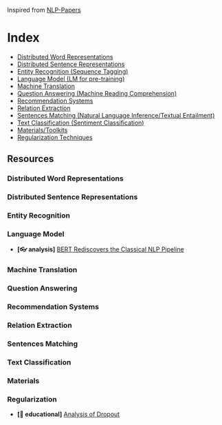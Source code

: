 Inspired from [NLP-Papers](https://github.com/llhthinker/NLP-Papers)
# Index
- [Distributed Word Representations](#distributed-word-representations)
- [Distributed Sentence Representations](#distributed-sentence-representations)
- [Entity Recognition (Sequence Tagging)](#entity-recognition)
- [Language Model (LM for pre-training)](#language-model)
- [Machine Translation](#machine-translation)
- [Question Answering (Machine Reading Comprehension)](#question-answering)
- [Recommendation Systems](#recommendation-systems)
- [Relation Extraction](#relation-extraction)
- [Sentences Matching (Natural Language Inference/Textual Entailment)](#sentences-matching)
- [Text Classification (Sentiment Classification)](#text-classification)
- [Materials/Toolkits](#materials)
- [Regularization Techniques](#regularization)

## Resources

### Distributed Word Representations

### Distributed Sentence Representations

### Entity Recognition

### Language Model
  - **[:eyeglasses: analysis]** [BERT Rediscovers the Classical NLP Pipeline](https://github.com/eg-nlp-community/nlp-reading-group/issues/2)
### Machine Translation

### Question Answering

### Recommendation Systems
  
### Relation Extraction
  
### Sentences Matching
  
### Text Classification

### Materials

### Regularization
  - **[:newspaper: educational]** [Analysis of Dropout](https://pgaleone.eu/deep-learning/regularization/2017/01/10/anaysis-of-dropout/)
